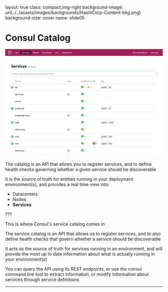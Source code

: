 layout: true
class: compact,img-right
background-image: url(../../assets/images/backgrounds/HashiCorp-Content-bkg.png)
background-size: cover
name: slide05

# Consul Catalog

![:scale 100%](./assets/images/content/consul-services.gif)

The catalog is an API that allows you to register services, and to define health checks governing whether a given service
should be discoverable

It is the source of truth for entities running in your deployment environment(s), and provides a real time view into:
- Datacenters
- Nodes
- **Services**

???

This is where Consul's service catalog comes in

The service catalog is an API that allows us to register services, and to also
define health checks that govern whether a service should be discoverable

It acts as the source of truth for services running in an environment, and will
provide the most up to date information about what is actually running in your environment(s)

You can query the API using its REST endpoints, or use the consul command line tool to extract
information, or modify information about services through service definitions

---

